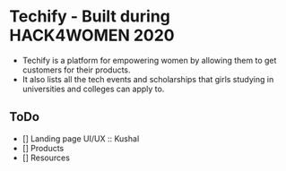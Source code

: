 # Techify - Built during HACK4WOMEN 2020 
- Techify is a platform for empowering women by allowing them to get customers for their products. 
- It also lists all the tech events and scholarships that girls studying in universities and colleges can apply to.

## ToDo
- [] Landing page UI/UX :: Kushal
- [] Products
- [] Resources
